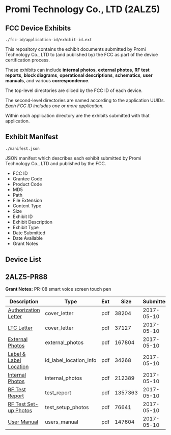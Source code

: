 # Promi Technology Co., LTD (2ALZ5)
## FCC Device Exhibits

```
./fcc-id/application-id/exhibit-id.ext
```

This repository contains the exhibit documents submitted by Promi Technology Co., LTD to (and published by) the FCC as part of the device certification process.

These exhibits can include **internal photos**, **external photos**, **RF test reports**, **block diagrams**, **operational descriptions**, **schematics**, **user manuals**, and various **correspondence**.

The top-level directories are sliced by the FCC ID of each device.

The second-level directories are named according to the application UUIDs. *Each FCC ID includes one or more application.*

Within each application directory are the exhibits submitted with that application. 

## Exhibit Manifest

```
./manifest.json
```

JSON manifest which describes each exhibit submitted by Promi Technology Co., LTD and published by the FCC.

- FCC ID
- Grantee Code
- Product Code
- MD5
- Path
- File Extension
- Content Type
- Size
- Exhibit ID
- Exhibit Description
- Exhibit Type
- Date Submitted
- Date Available
- Grant Notes

## Device List
## 2ALZ5-PR88
**Grant Notes:** PR-08 smart voice screen touch pen

| Description | Type | Ext | Size | Submitted | Available |
| ----------- | ---- | --- | ---- | --------- | --------- |
| [Authorization Letter](2ALZ5-PR88/5d25a98a796a4eb78aa61cb355e771af/3384763.pdf) | cover_letter | pdf | 38204 | 2017-05-10 | 2017-05-10 |
| [LTC Letter](2ALZ5-PR88/5d25a98a796a4eb78aa61cb355e771af/3384764.pdf) | cover_letter | pdf | 37127 | 2017-05-10 | 2017-05-10 |
| [External Photos](2ALZ5-PR88/5d25a98a796a4eb78aa61cb355e771af/3384765.pdf) | external_photos | pdf | 167804 | 2017-05-10 | 2017-05-10 |
| [Label & Label Location](2ALZ5-PR88/5d25a98a796a4eb78aa61cb355e771af/3384766.pdf) | id_label_location_info | pdf | 34268 | 2017-05-10 | 2017-05-10 |
| [Internal Photos](2ALZ5-PR88/5d25a98a796a4eb78aa61cb355e771af/3384767.pdf) | internal_photos | pdf | 212389 | 2017-05-10 | 2017-05-10 |
| [RF Test Report](2ALZ5-PR88/5d25a98a796a4eb78aa61cb355e771af/3384770.pdf) | test_report | pdf | 1357363 | 2017-05-10 | 2017-05-10 |
| [RF Test Set-up Photos](2ALZ5-PR88/5d25a98a796a4eb78aa61cb355e771af/3384771.pdf) | test_setup_photos | pdf | 76641 | 2017-05-10 | 2017-05-10 |
| [User Manual](2ALZ5-PR88/5d25a98a796a4eb78aa61cb355e771af/3384772.pdf) | users_manual | pdf | 147604 | 2017-05-10 | 2017-05-10 |
